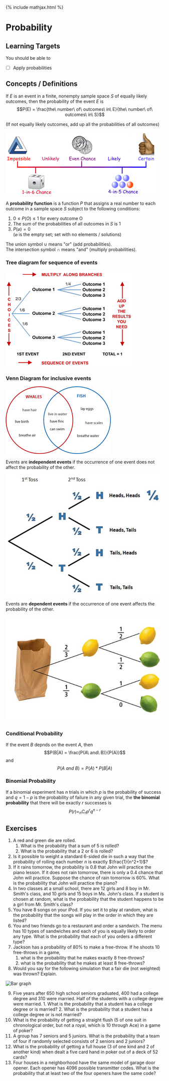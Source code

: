 {% include mathjax.html %}

# Probability

## Learning Targets

You should be able to
- [ ] Apply probabilities

## Concepts / Definitions

If $E$ is an event in a finite, nonempty sample space $S$ of equally likely outcomes, then the probability of the event $E$ is
$$P(E) = \frac{the\ number\ of\ outcomes\ in\ E}{the\ number\ of\ outcomes\ in\ S}$$

(If not equally likely outcomes, add up all the probabilities of all outcomes)

![Impossible to Certain](../assets/precalculus/probability_1.gif)

A **probability function** is a function $P$ that assigns a real number to each outcome in a sample space $S$ subject to the following conditions:
1. $0 \leq P(O) \leq 1$ for every outcome O
2. The sum of the probabilities of all outcomes in $S$ is 1
3. $P(\varnothing) = 0$\
($\varnothing$ is the empty set; set with no elements / solutions)

The union symbol $\cup$ means "or" (add probabilities).\
The intersection symbol $\cap$ means "and" (multiply probabilities).

### Tree diagram for sequence of events

![Sequence of Events](../assets/precalculus/probability_2.gif)

### Venn Diagram for inclusive events

![Inclusive Events](../assets/precalculus/probability_3.png)

Events are **independent events** if the occurrence of one event does not affect the probability of the other.

![Coin Toss Tree Diagram](../assets/precalculus/probability_4.jpg)

Events are **dependent events** if the occurrence of one event affects the probability of the other.

![Two Lemons One Lime in a Bag](../assets/precalculus/probability_5.png)

### Conditional Probability

If the event $B$ depnds on the event $A$, then
$$P(B|A) = \frac{P(A\ and\ B)}{P(A)}$$
and
$$P(A\ and\ B) = P(A) * P(B|A)$$

### Binomial Probability

If a binomial experiment has $n$ trials in which $p$ is the probability of success and $q = 1 - p$ is the probability of failure in any given trial, the **the binomial probability** that there will be exactly $r$ successes is
$$P(r) = _nC_r p^r q^{n-r}$$

## Exercises
   1. A red and green die are rolled.
      1. What is the probability that a sum of 5 is rolled?
      2. What is the probability that a 2 or 6 is rolled?
   2. Is it possible to weight a standard 6-sided die in such a way that the probability of rolling each number $n$ is exactly $\frac{1}{n^2+1}$?
   3. If it rains tomorrow, the probability is 0.8 that John will practice the piano lesson. If it does not rain tomorrow, there is only a 0.4 chance that John will practice. Suppose the chance of rain tomorrow is 60%. What is the probability that John will practice the piano?
   4. In two classes at a small school, there are 12 girls and 8 boy in Mr. Smith's class, and 10 girls and 15 boys in Ms. John's class. If a student is chosen at random, what is the probability that the student happens to be a girl from Mr. Smith's class?
   5. You have 8 songs on your iPod. If you set it to play at random, what is the probability that the songs will play in the order in which they are listed?
   6. You and two friends go to a restaurant and order a sandwich. The menu has 10 types of sandwiches and each of you is equally likely to order any type. What is the probability that each of you orders a different type?
   7. Jackson has a probability of 80% to make a free-throw. If he shoots 10 free-throws in a game,
      1. what is the probability that he makes exactly 8 free-throws?
      2. what is the probability that he makes at least 8 free-throws?
   8. Would you say for the following simulation that a fair die (not weighted) was thrown? Explain.

![Bar graph](../assets/precalculus/probability_6.png)

   9.  Five years after 650 high school seniors graduated, 400 had a college degree and 310 were married. Half of the students with a college degree were married.
      1.  What is the probability that a student has a college degree or is married?
      2.  What is the probability that a student has a college degree or is not married?
  10.   What is the probability of getting a straight flush (5 of one suit in chronological order, but not a royal, which is 10 through Ace) in a game of poker?
  11.   A group has 7 seniors and 5 juniors. What is the probability that a team of four if randomly selected consists of 2 seniors and 2 juniors?
  12.   What is the probability of getting a full house (3 of one kind and 2 of another kind) when dealt a five card hand in poker out of a deck of 52 cards?
  13.   Four houses in a neighborhood have the same model of garage door opener. Each opener has 4096 possible transmitter codes. What is the probability that at least two of the four openers have the same code?
